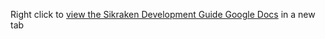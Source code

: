 Right click to [view the Sikraken Development Guide Google Docs](https://docs.google.com/document/d/1uDLnlrFGWUNYyzsotZAZ_jFVrRSPEoixVMgw1UZZ0ug/edit?usp=sharing) in a new tab

